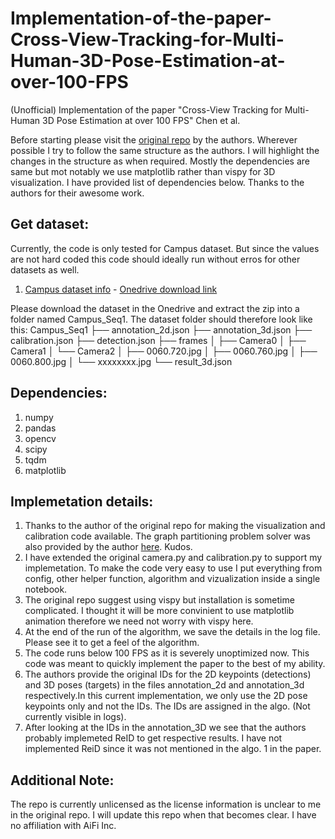 # Implementation-of-the-paper-Cross-View-Tracking-for-Multi-Human-3D-Pose-Estimation-at-over-100-FPS
(Unofficial) Implementation of the paper "Cross-View Tracking for Multi-Human 3D Pose Estimation at over 100 FPS" Chen et al.

Before starting please visit the [original repo](https://github.com/longcw/crossview_3d_pose_tracking/tree/master) by the authors. Wherever possible I try to follow the same structure as the authors. I will highlight the changes in the structure as when required. Mostly the dependencies are same but mot notably we use matplotlib rather than vispy for 3D visualization. I have provided list of dependencies below. Thanks to the authors for their awesome work.

## Get dataset:
Currently, the code is only tested for Campus dataset. But since the values are not hard coded this code should ideally run without erros for other datasets as well. 
1. [Campus dataset info](https://www.epfl.ch/labs/cvlab/data/data-pom-index-php/) - [Onedrive download link](https://onedrive.live.com/?authkey=%21AKW9YCvYTyBLxL8&id=415F4E596E8C76DB%213351&cid=415F4E596E8C76DB)

Please download the dataset in the Onedrive and extract the zip into a folder named Campus_Seq1. The dataset folder should therefore look like this:
Campus_Seq1
├── annotation_2d.json
├── annotation_3d.json
├── calibration.json
├── detection.json
├── frames
│   ├── Camera0
│   ├── Camera1
│   └── Camera2
│       ├── 0060.720.jpg
│       ├── 0060.760.jpg
│       ├── 0060.800.jpg
│       └── xxxxxxxx.jpg
└── result_3d.json

## Dependencies:
1. numpy
2. pandas
3. opencv
4. scipy
5. tqdm
6. matplotlib

## Implemetation details:
1. Thanks to the author of the original repo for making the visualization and calibration code available. The graph partitioning problem solver was also provided by the author [here](https://gist.github.com/longcw/654a86ffe11122079040a7615c99a627#file-bip_solver-py-L9). Kudos.
2. I have extended the original camera.py and calibration.py to support my implemetation. To make the code very easy to use I put everything from config, other helper function, algorithm and vizualization inside a single notebook. 
3. The original repo suggest using vispy but installation is sometime complicated. I thought it will be more convinient to use matplotlib animation therefore we need not worry with vispy here.
4. At the end of the run of the algorithm, we save the details in the log file. Please see it to get a feel of the algorithm. 
5. The code runs below 100 FPS as it is severely unoptimized now. This code was meant to quickly implement the paper to the best of my ability. 
6. The authors provide the original IDs for the 2D keypoints (detections) and 3D poses (targets) in the files annotation_2d and annotation_3d respectively.In this current implementation, we only use the 2D pose keypoints only and not the IDs. The IDs are assigned in the algo. (Not currently visible in logs). 
7. After looking at the IDs in the annotation_3D we see that the authors probably implemeted ReID to get respective results. I have not implemented ReiD since it was not mentioned in the algo. 1 in the paper.    

## Additional Note: 
The repo is currently unlicensed as the license information is unclear to me in the original repo. I will update this repo when that becomes clear. I have no affiliation with AiFi Inc.
